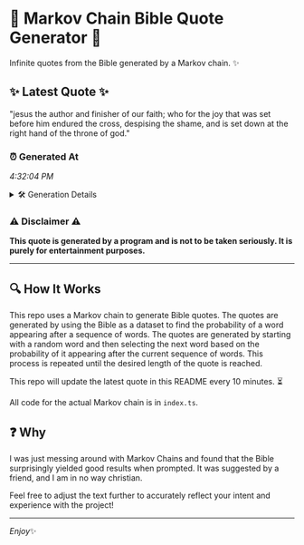 # 📖 Markov Chain Bible Quote Generator 📖

Infinite quotes from the Bible generated by a Markov chain. ✨

## ✨ Latest Quote ✨
"jesus the author and finisher of our faith; who for the joy that was set before him endured the cross, despising the shame, and is set down at the right hand of the throne of god."

### ⏰ Generated At
*4:32:04 PM*

<details>
    <summary>🛠️ Generation Details</summary>
    <p>
        <strong>🌱 Seed:</strong> jesus<br>
        <strong>🔄 Iterations:</strong> 35<br>
        <strong>📜 Context History:</strong><br>[ jesus ]: the<br>[ jesus, the ]: author<br>[ jesus, the, author ]: and<br>[ jesus, the, author, and ]: finisher<br>[ jesus, the, author, and, finisher ]: of<br>[ jesus, the, author, and, finisher, of ]: our<br>[ the, author, and, finisher, of, our ]: faith;<br>[ author, and, finisher, of, our, faith; ]: who<br>[ and, finisher, of, our, faith;, who ]: for<br>[ finisher, of, our, faith;, who, for ]: the<br>[ of, our, faith;, who, for, the ]: joy<br>[ our, faith;, who, for, the, joy ]: that<br>[ faith;, who, for, the, joy, that ]: was<br>[ who, for, the, joy, that, was ]: set<br>[ for, the, joy, that, was, set ]: before<br>[ the, joy, that, was, set, before ]: him<br>[ joy, that, was, set, before, him ]: endured<br>[ that, was, set, before, him, endured ]: the<br>[ was, set, before, him, endured, the ]: cross,<br>[ set, before, him, endured, the, cross, ]: despising<br>[ before, him, endured, the, cross,, despising ]: the<br>[ him, endured, the, cross,, despising, the ]: shame,<br>[ endured, the, cross,, despising, the, shame, ]: and<br>[ the, cross,, despising, the, shame,, and ]: is<br>[ cross,, despising, the, shame,, and, is ]: set<br>[ despising, the, shame,, and, is, set ]: down<br>[ the, shame,, and, is, set, down ]: at<br>[ shame,, and, is, set, down, at ]: the<br>[ and, is, set, down, at, the ]: right<br>[ is, set, down, at, the, right ]: hand<br>[ set, down, at, the, right, hand ]: of<br>[ down, at, the, right, hand, of ]: the<br>[ at, the, right, hand, of, the ]: throne<br>[ the, right, hand, of, the, throne ]: of<br>[ right, hand, of, the, throne, of ]: god.<br>
    </p>
</details>

### ⚠️ Disclaimer ⚠️
**This quote is generated by a program and is not to be taken seriously. It is purely for entertainment purposes.**

---

## 🔍 How It Works

This repo uses a Markov chain to generate Bible quotes. The quotes are generated by using the Bible as a dataset to find the probability of a word appearing after a sequence of words. The quotes are generated by starting with a random word and then selecting the next word based on the probability of it appearing after the current sequence of words. This process is repeated until the desired length of the quote is reached.

This repo will update the latest quote in this README every 10 minutes. ⏳

All code for the actual Markov chain is in `index.ts`.

## ❓ Why

I was just messing around with Markov Chains and found that the Bible surprisingly yielded good results when prompted. 
It was suggested by a friend, and I am in no way christian.

Feel free to adjust the text further to accurately reflect your intent and experience with the project!

---

*Enjoy*✨
